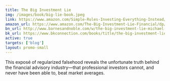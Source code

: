 ```yaml
---
title: The Big Investment Lie
img: /images/book/big-lie-book.jpeg
link: https://www.amazon.com/Simple-Rules-Investing-Everything-Instead/dp/1626561621/ref=sr_1_1?ie=UTF8&qid=1487016255&sr=8-1&keywords=edesess
amazon_url: https://www.amazon.com/The-Big-Investment-Lie-Financial/dp/1576754073/ref=pd_sim_b_3?ie=UTF8&refRID=0N51Z5ZJDENADQC0P1Y0
bn_url: http://www.barnesandnoble.com/w/the-big-investment-lie-michael-edesess/1110847078?ean=9781576754078
bk_url: https://www.bkconnection.com/books/title/the-big-investment-lie
active: true
targets: ['blog']
layout: promo-small
---
```

This expos&eacute; of regularized falsehood reveals the unfortunate truth behind the financial advisory industry—that 
professional investors cannot, and never have been able to, beat market averages.